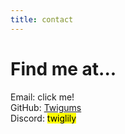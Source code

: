 ```yaml
---
title: contact
---
```


# Find me at...

Email:
<span id = "email">
    click me!
</span>  
GitHub: [Twigums](https://github.com/Twigums)  
Discord: <mark>twiglily</mark>

